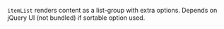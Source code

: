 `itemList` renders content as a list-group with extra options. Depends on jQuery UI (not bundled) if sortable option used.